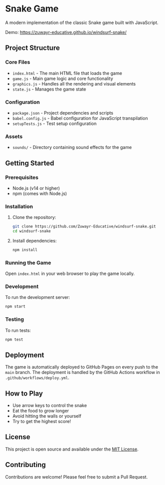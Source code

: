 # Snake Game

A modern implementation of the classic Snake game built with JavaScript.

Demo: https://zuwayr-educative.github.io/windsurf-snake/

## Project Structure

### Core Files
- `index.html` - The main HTML file that loads the game
- `game.js` - Main game logic and core functionality
- `graphics.js` - Handles all the rendering and visual elements
- `state.js` - Manages the game state

### Configuration
- `package.json` - Project dependencies and scripts
- `babel.config.js` - Babel configuration for JavaScript transpilation
- `setupTests.js` - Test setup configuration

### Assets
- `sounds/` - Directory containing sound effects for the game

## Getting Started

### Prerequisites
- Node.js (v14 or higher)
- npm (comes with Node.js)

### Installation
1. Clone the repository:
   ```bash
   git clone https://github.com/Zuwayr-Educative/windsurf-snake.git
   cd windsurf-snake
   ```

2. Install dependencies:
   ```bash
   npm install
   ```

### Running the Game
Open `index.html` in your web browser to play the game locally.

### Development
To run the development server:
```bash
npm start
```

### Testing
To run tests:
```bash
npm test
```

## Deployment

The game is automatically deployed to GitHub Pages on every push to the `main` branch. The deployment is handled by the GitHub Actions workflow in `.github/workflows/deploy.yml`.

## How to Play
- Use arrow keys to control the snake
- Eat the food to grow longer
- Avoid hitting the walls or yourself
- Try to get the highest score!

## License
This project is open source and available under the [MIT License](LICENSE).

## Contributing
Contributions are welcome! Please feel free to submit a Pull Request.
